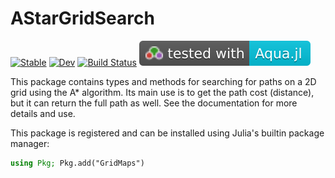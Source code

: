 # AStarGridSearch

[![Stable](https://img.shields.io/badge/docs-stable-blue.svg)](https://ngharrison.github.io/AStarGridSearch.jl/stable/)
[![Dev](https://img.shields.io/badge/docs-dev-blue.svg)](https://ngharrison.github.io/AStarGridSearch.jl/dev/)
[![Build Status](https://github.com/ngharrison/AStarGridSearch.jl/actions/workflows/CI.yml/badge.svg?branch=main)](https://github.com/ngharrison/AStarGridSearch.jl/actions/workflows/CI.yml?query=branch%3Amain)
[![Aqua](https://raw.githubusercontent.com/JuliaTesting/Aqua.jl/master/badge.svg)](https://github.com/JuliaTesting/Aqua.jl)

This package contains types and methods for searching for paths on a 2D grid using the A* algorithm. Its main use is to get the path cost (distance), but it can return the full path as well. See the documentation for more details and use.

This package is registered and can be installed using Julia's builtin package manager:

``` julia
using Pkg; Pkg.add("GridMaps")
```
